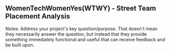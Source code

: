 ## WomenTechWomenYes(WTWY) - Street Team Placement Analysis 


Notes: Address your project's key question/purpose. That doesn't mean they necessarily answer the question, but instead that they provide something immediately functional and useful that can receive feedback and be built upon.
